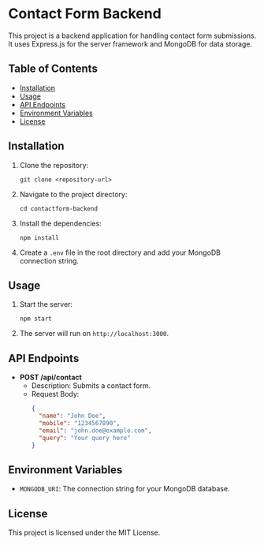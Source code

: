 # Contact Form Backend

This project is a backend application for handling contact form submissions. It uses Express.js for the server framework and MongoDB for data storage.

## Table of Contents

- [Installation](#installation)
- [Usage](#usage)
- [API Endpoints](#api-endpoints)
- [Environment Variables](#environment-variables)
- [License](#license)

## Installation

1. Clone the repository:
   ```
   git clone <repository-url>
   ```

2. Navigate to the project directory:
   ```
   cd contactform-backend
   ```

3. Install the dependencies:
   ```
   npm install
   ```

4. Create a `.env` file in the root directory and add your MongoDB connection string.

## Usage

1. Start the server:
   ```
   npm start
   ```

2. The server will run on `http://localhost:3000`.

## API Endpoints

- **POST /api/contact**
  - Description: Submits a contact form.
  - Request Body:
    ```json
    {
      "name": "John Doe",
      "mobile": "1234567890",
      "email": "john.doe@example.com",
      "query": "Your query here"
    }
    ```

## Environment Variables

- `MONGODB_URI`: The connection string for your MongoDB database.

## License

This project is licensed under the MIT License.